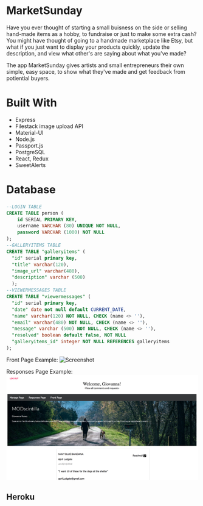 # MarketSunday
Have you ever thought of starting a small buisness on the side or selling hand-made items as a hobby, to fundraise or just to make some extra cash? You might have thought of going to a handmade marketplace like Etsy, but what if you just want to display your products quickly, update the description, and view what other's are saying about what you've made? 

The app MarketSunday gives artists and small entrepreneurs their own simple, easy space, to show what they've made and get feedback from potiential buyers. 

# Built With
* Express
* Filestack image upload API
* Material-UI
* Node.js
* Passport.js
* PostgreSQL
* React, Redux
* SweetAlerts


# Database

```SQL
--LOGIN TABLE
CREATE TABLE person (
    id SERIAL PRIMARY KEY,
    username VARCHAR (80) UNIQUE NOT NULL,
    password VARCHAR (1000) NOT NULL
);
--GALLERYITEMS TABLE
CREATE TABLE "galleryitems" (
  "id" serial primary key,
  "title" varchar(120),
  "image_url" varchar(480),
  "description" varchar (500)
  );
--VIEWERMESSAGES TABLE
CREATE TABLE "viewermessages" (
  "id" serial primary key,
  "date" date not null default CURRENT_DATE,
  "name" varchar(120) NOT NULL, CHECK (name <> ''),
  "email" varchar(480) NOT NULL, CHECK (name <> ''),
  "message" varchar (500) NOT NULL, CHECK (name <> ''),
  "resolved" boolean default false, NOT NULL
  "galleryitems_id" integer NOT NULL REFERENCES galleryitems
);
```
Front Page Example: 
![Screenshot](FrontPage.png)

Responses Page Example:
![Screenshot](ResponsesPage.png)

## Heroku

